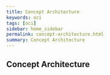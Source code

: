 ```yaml
---
title: Concept Architecture 
keywords: oci 
tags: [oci]
sidebar: home_sidebar
permalink: concept-architecture.html
summary: Concept Architecture
---
```


## Concept Architecture